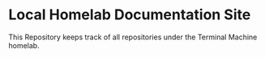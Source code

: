 # Local Homelab Documentation Site

This Repository keeps track of all repositories under the Terminal Machine homelab.